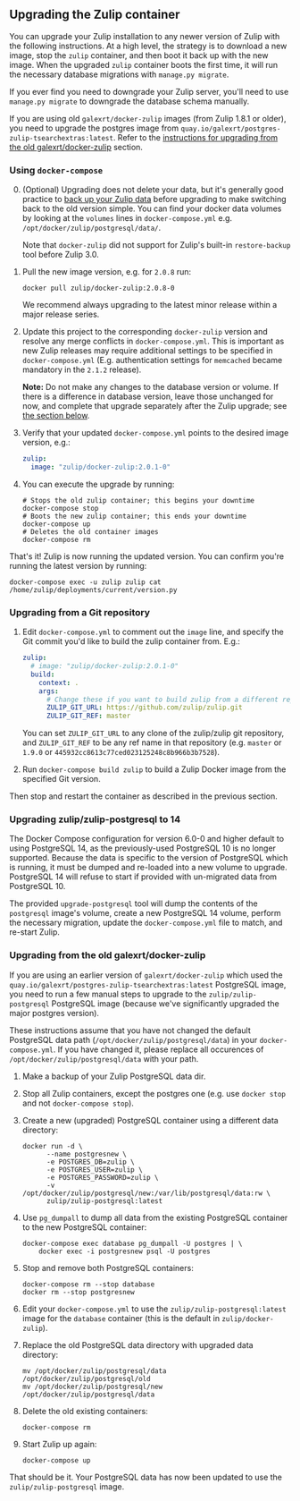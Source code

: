 ## Upgrading the Zulip container

You can upgrade your Zulip installation to any newer version of Zulip
with the following instructions. At a high level, the strategy is to
download a new image, stop the `zulip` container, and then boot it
back up with the new image. When the upgraded `zulip` container boots
the first time, it will run the necessary database migrations with
`manage.py migrate`.

If you ever find you need to downgrade your Zulip server, you'll need
to use `manage.py migrate` to downgrade the database schema manually.

If you are using old `galexrt/docker-zulip` images (from Zulip 1.8.1 or
older), you need to upgrade the postgres image from
`quay.io/galexrt/postgres-zulip-tsearchextras:latest`. Refer to the
[instructions for upgrading from the old galexrt/docker-zulip](#upgrading-from-the-old-galexrtdocker-zulip)
section.

### Using `docker-compose`

0. (Optional) Upgrading does not delete your data, but it's generally
   good practice to
   [back up your Zulip data](http://zulip.readthedocs.io/en/latest/prod-maintain-secure-upgrade.html#backups)
   before upgrading to make switching back to the old version
   simple. You can find your docker data volumes by looking at the
   `volumes` lines in `docker-compose.yml`
   e.g. `/opt/docker/zulip/postgresql/data/`.

   Note that `docker-zulip` did not support for Zulip's built-in
   `restore-backup` tool before Zulip 3.0.

1. Pull the new image version, e.g. for `2.0.8` run:

   ```shell
   docker pull zulip/docker-zulip:2.0.8-0
   ```

   We recommend always upgrading to the latest minor release within a major
   release series.

2. Update this project to the corresponding `docker-zulip` version and
   resolve any merge conflicts in `docker-compose.yml`.
   This is important as new Zulip releases may require additional
   settings to be specified in `docker-compose.yml`
   (E.g. authentication settings for `memcached` became mandatory in
   the `2.1.2` release).

   **Note:** Do not make any changes to the database version or
   volume. If there is a difference in database version, leave those
   unchanged for now, and complete that upgrade separately after the
   Zulip upgrade; see [the section below][pg-upgrade].

   [pg-upgrade]: #upgrading-zulipzulip-postgresql-to-14

3. Verify that your updated `docker-compose.yml` points to the desired image version,
   e.g.:

   ```yaml
   zulip:
     image: "zulip/docker-zulip:2.0.1-0"
   ```

4. You can execute the upgrade by running:

   ```shell
   # Stops the old zulip container; this begins your downtime
   docker-compose stop
   # Boots the new zulip container; this ends your downtime
   docker-compose up
   # Deletes the old container images
   docker-compose rm
   ```

That's it! Zulip is now running the updated version.
You can confirm you're running the latest version by running:

```shell
docker-compose exec -u zulip zulip cat /home/zulip/deployments/current/version.py
```

### Upgrading from a Git repository

1. Edit `docker-compose.yml` to comment out the `image` line, and
   specify the Git commit you'd like to build the zulip container from.
   E.g.:

   ```yaml
   zulip:
     # image: "zulip/docker-zulip:2.0.1-0"
     build:
       context: .
       args:
         # Change these if you want to build zulip from a different repo/branch
         ZULIP_GIT_URL: https://github.com/zulip/zulip.git
         ZULIP_GIT_REF: master
   ```

   You can set `ZULIP_GIT_URL` to any clone of the zulip/zulip git repository,
   and `ZULIP_GIT_REF` to be any ref name in that repository (e.g. `master` or
   `1.9.0` or `445932cc8613c77ced023125248c8b966b3b7528`).

2. Run `docker-compose build zulip` to build a Zulip Docker image from
   the specified Git version.

Then stop and restart the container as described in the previous section.

### Upgrading zulip/zulip-postgresql to 14

The Docker Compose configuration for version 6.0-0 and higher default
to using PostgreSQL 14, as the previously-used PostgreSQL 10 is no
longer supported. Because the data is specific to the version of
PostgreSQL which is running, it must be dumped and re-loaded into a
new volume to upgrade. PostgreSQL 14 will refuse to start if provided
with un-migrated data from PostgreSQL 10.

The provided `upgrade-postgresql` tool will dump the contents of the
`postgresql` image's volume, create a new PostgreSQL 14 volume,
perform the necessary migration, update the `docker-compose.yml`
file to match, and re-start Zulip.

### Upgrading from the old galexrt/docker-zulip

If you are using an earlier version of `galexrt/docker-zulip` which
used the `quay.io/galexrt/postgres-zulip-tsearchextras:latest`
PostgreSQL image, you need to run a few manual steps to upgrade to the
`zulip/zulip-postgresql` PostgreSQL image (because we've significantly
upgraded the major postgres version).

These instructions assume that you have not changed the default
PostgreSQL data path (`/opt/docker/zulip/postgresql/data`) in your
`docker-compose.yml`. If you have changed it, please replace all
occurences of `/opt/docker/zulip/postgresql/data` with your path.

1. Make a backup of your Zulip PostgreSQL data dir.

2. Stop all Zulip containers, except the postgres one (e.g. use
   `docker stop` and not `docker-compose stop`).

3. Create a new (upgraded) PostgreSQL container using a different data directory:

   ```shell
   docker run -d \
         --name postgresnew \
         -e POSTGRES_DB=zulip \
         -e POSTGRES_USER=zulip \
         -e POSTGRES_PASSWORD=zulip \
         -v /opt/docker/zulip/postgresql/new:/var/lib/postgresql/data:rw \
         zulip/zulip-postgresql:latest
   ```

4. Use `pg_dumpall` to dump all data from the existing PostgreSQL container to
   the new PostgreSQL container:

   ```shell
   docker-compose exec database pg_dumpall -U postgres | \
       docker exec -i postgresnew psql -U postgres
   ```

5. Stop and remove both PostgreSQL containers:

   ```shell
   docker-compose rm --stop database
   docker rm --stop postgresnew
   ```

6. Edit your `docker-compose.yml` to use the
   `zulip/zulip-postgresql:latest` image for the `database` container
   (this is the default in `zulip/docker-zulip`).

7. Replace the old PostgreSQL data directory with upgraded data directory:

   ```shell
   mv /opt/docker/zulip/postgresql/data /opt/docker/zulip/postgresql/old
   mv /opt/docker/zulip/postgresql/new /opt/docker/zulip/postgresql/data
   ```

8. Delete the old existing containers:

   ```shell
   docker-compose rm
   ```

9. Start Zulip up again:

   ```shell
   docker-compose up
   ```

That should be it. Your PostgreSQL data has now been updated to use the
`zulip/zulip-postgresql` image.
